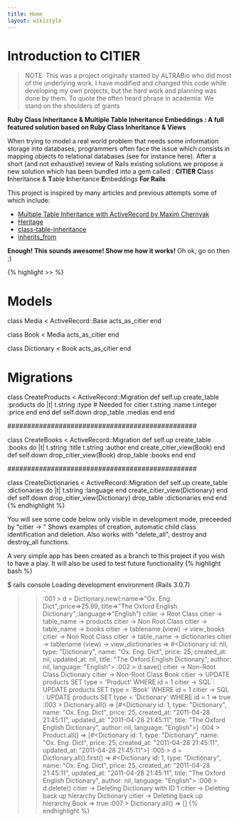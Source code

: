 ```yaml
---
title: Home
layout: wikistyle
---
```


Introduction to CITIER
======================


> NOTE: This was a project originally started by ALTRABio who did most of the underlying work. I have modified and changed this code while developing my own projects, but the hard work and planning was done by them.
> To quote the often heard phrase in academia: We stand on the shoulders of giants

**Ruby Class Inheritance & Multiple Table Inheritance Embeddings : A full featured solution based on Ruby Class Inheritance & Views**

When trying to model a real world problem that needs some information storage into databases, programmers often face the issue which consists in mapping objects to relational databases (see for instance here). After a short (and not exhaustive) review of Rails existing solutions we propose a new solution which has been bundled into a gem called : **CITIER** **C**lass **I**nheritance & **T**able **I**nheritance **E**mbeddings **For Rails**

This project is inspired by many articles and previous attempts some of which include:

- [Multiple Table Inheritance with ActiveRecord by Maxim Chernyak](http://mediumexposure.com/multiple-table-inheritance-active-record/)
- [Heritage](https://github.com/BenjaminMedia/Heritage)
- [class-table-inheritance](https://github.com/brunofrank/class-table-inheritance)
- [inherits_from](https://github.com/rwl4/inherits_from)

**Enough! This sounds awesome! Show me how it works!**
Oh ok, go on then ;)

{% highlight >> %}

# Models
class Media < ActiveRecord::Base
  acts_as_citier 
end

class Book < Media
  acts_as_citier
end

class Dictionary < Book
  acts_as_citier
end

# Migrations
class CreateProducts < ActiveRecord::Migration
  def self.up
    create_table :products do |t|
      t.string :type # Needed for citier
      t.string :name
      t.integer :price
    end
  end
  def self.down
    drop_table :medias
  end
end

################################################

class CreateBooks < ActiveRecord::Migration
  def self.up
    create_table :books do |t|
      t.string :title
      t.string :author
    end
    create_citier_view(Book)
  end
  def self.down
    drop_citier_view(Book)
    drop_table :books
  end
end

################################################

class CreateDictionaries < ActiveRecord::Migration
  def self.up
    create_table :dictionaries do |t|
      t.string :language
    end
    create_citier_view(Dictionary)
  end
  def self.down
    drop_citier_view(Dictionary)
    drop_table :dictionaries
  end
end
{% endhighlight %}


You will see some code below only visible in development mode, preceeded by "citier -> "
Shows examples of creation, automatic child class identification and deletion. Also works with "delete_all", destroy and destroy\_all functions.

A very simple app has been created as a branch to this project if you wish to have a play. It will also be used to test future functionality
{% highlight bash %}

$ rails console
Loading development environment (Rails 3.0.7)
>> :001 > d = Dictionary.new(:name=>"Ox. Eng. Dict",:price=>25.99,:title=>"The Oxford English Dictionary",:language=>"English")
citier -> Root Class
citier -> table_name -> products
citier -> Non Root Class
citier -> table_name -> books
citier -> tablename (view) -> view_books
citier -> Non Root Class
citier -> table_name -> dictionaries
citier -> tablename (view) -> view_dictionaries
 => #<Dictionary id: nil, type: "Dictionary", name: "Ox. Eng. Dict", price: 25, created_at: nil, updated_at: nil, title: "The Oxford English Dictionary", author: nil, language: "English"> 
>> :002 > d.save()
citier -> Non-Root Class Dictionary
citier -> Non-Root Class Book
citier -> UPDATE products SET type = 'Product' WHERE id = 1
citier -> SQL : UPDATE products SET type = 'Book' WHERE id = 1
citier -> SQL : UPDATE products SET type = 'Dictionary' WHERE id = 1
 => true 
>> :003 > Dictionary.all()
 => [#<Dictionary id: 1, type: "Dictionary", name: "Ox. Eng. Dict", price: 25, created_at: "2011-04-28 21:45:11", updated_at: "2011-04-28 21:45:11", title: "The Oxford English Dictionary", author: nil, language: "English">] 
>> :004 > Product.all()
 => [#<Dictionary id: 1, type: "Dictionary", name: "Ox. Eng. Dict", price: 25, created_at: "2011-04-28 21:45:11", updated_at: "2011-04-28 21:45:11">] 
>> :005 > d = Dictionary.all().first()
 => #<Dictionary id: 1, type: "Dictionary", name: "Ox. Eng. Dict", price: 25, created_at: "2011-04-28 21:45:11", updated_at: "2011-04-28 21:45:11", title: "The Oxford English Dictionary", author: nil, language: "English"> 
>> :006 > d.delete()
citier -> Deleting Dictionary with ID 1
citier -> Deleting back up hierarchy Dictionary
citier -> Deleting back up hierarchy Book
 => true 
>> :007 > Dictionary.all()
 => [] 
{% endhighlight %}